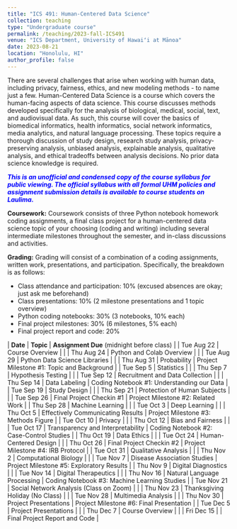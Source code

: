 ```yaml
---
title: "ICS 491: Human-Centered Data Science"
collection: teaching
type: "Undergraduate course"
permalink: /teaching/2023-fall-ICS491
venue: "ICS Department, University of Hawaiʻi at Mānoa"
date: 2023-08-21
location: "Honolulu, HI"
author_profile: false
---
```


There are several challenges that arise when working with human data, including privacy, fairness, ethics, and new modeling methods - to name just a few. Human-Centered Data Science is a course which covers the human-facing aspects of data science. This course discusses methods developed specifically for the analysis of biological, medical, social, text, and audiovisual data. As such, this course will cover the basics of biomedical informatics, health informatics, social network informatics, media analytics, and natural language processing. These topics require a thorough discussion of study design, research study analysis, privacy-preserving analysis, unbiased analysis, explainable analysis, qualitative analysis, and ethical tradeoffs between analysis decisions.  No prior data science knowledge is required.

***<font color='blue'>This is an unofficial and condensed copy of the course syllabus for public viewing. The official syllabus with all formal UHM policies and assignment submission details is available to course students on Laulima.</font>***

**Coursework:** Coursework consists of three Python notebook homework coding assignments, a final class project for a human-centered data science topic of your choosing (coding and writing) including several intermediate milestones throughout the semester, and in-class discussions and activities.

**Grading:** Grading will consist of a combination of a coding assignments, written work, presentations, and participation. Specifically, the breakdown is as follows:
* Class attendance and participation: 10% (excused absences are okay; just ask me beforehand)
* Class presentations: 10% (2 milestone presentations and 1 topic overview)
* Python coding notebooks: 30% (3 notebooks, 10% each)
* Final project milestones: 30% (6 milestones, 5% each)
* Final project report and code: 20%


| **Date** | **Topic** | **Assignment Due** (midnight before class) |
| Tue Aug 22	   | Course Overview	   |	|
| Thu Aug 24	   | Python and Colab Overview	   |	|
| Tue Aug 29	   | Python Data Science Libraries	   |	|
| Thu Aug 31	   | Probability	   | Project Milestone #1: Topic and Background |
| Tue Sep 5	   	   | Statistics 	   | 	|
| Thu Sep 7	   	   | Hypothesis Testing	   | 	|
| Tue Sep 12	   | Recruitment and Data Collection | 	|
| Thu Sep 14	   | Data Labeling 	   | Coding Notebook #1: Understanding our Data	|
| Tue Sep 19	   | Study Design    |	|
| Thu Sep 21	   | Protection of Human Subjects |  	|
| Tue Sep 26	   | Final Project Checkin #1 	   | Project Milestone #2: Related Work	|
| Thu Sep 28	   | Machine Learning	   |   |
| Tue Oct 3	 	   | Deep Learning	   | 	|
| Thu Oct 5	 	   | Effectively Communicating Results	   | Project Milestone #3: Methods Figure	|
| Tue Oct 10	   | Privacy	   | 	|
| Thu Oct 12	   | Bias and Fairness 	   |  	|
| Tue Oct 17	   | Transparency and Interpretability | Coding Notebook #2: Case-Control Studies |
| Thu Oct 19	   | Data Ethics	   |  |
| Tue Oct 24	   | Human-Centered Design   | 	|
| Thu Oct 26	   | Final Project Checkin #2	   | Project Milestone #4: IRB Protocol	|
| Tue Oct 31	   | Qualitative Analysis   | 	|
| Thu Nov 2	  	   | Computational Biology	   | 	|
| Tue Nov 7	  	   | Disease Association Studies	   | Project Milestone #5: Exploratory Results	|
| Thu Nov 9	 	   | Digital Diagnostics   | 	|
| Tue Nov 14	   | Digital Therapeutics		   |	|
| Thu Nov 16	   | Natural Language Processing  | Coding Notebook #3: Machine Learning Studies	|
| Tue Nov 21	   | Social Network Analysis (Class on Zoom) 	   | 	|
| Thu Nov 23	   | Thanksgiving Holiday (No Class)	   |	|
| Tue Nov 28	   | Multimedia Analysis	   |	|
| Thu Nov 30	   | Project Presentations	   | Project Milestone #6: Final Presentation	|
| Tue Dec 5 	   | Project Presentations	   |	|
| Thu Dec 7 	   | Course Overview	   |	|
| Fri Dec 15 	   | 	   | Final Project Report and Code	|










